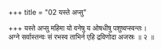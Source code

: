 +++
title = "02 यस्ते अप्सु"

+++
यस्ते अप्सु महिमा यो वनेषु य ओषधीषु पशुष्वप्स्वन्तः।  
अग्ने सर्वास्तन्वः सं रभस्व ताभिर्न एहि द्रविणोदा अजस्रः ॥ २ ॥